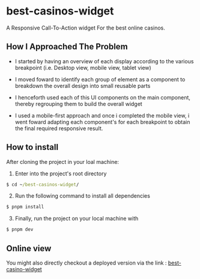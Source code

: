 # best-casinos-widget
A Responsive Call-To-Action widget For the best online casinos.

## How I Approached The Problem
 - I started by having an overview of each display according to the various breakpoint (i.e. Desktop view, mobile view, tablet view)
 
 - I moved foward to identify each group of element as a component to breakdown the overall design into small reusable parts

 - I henceforth used each of this UI components on the main component, thereby regrouping them to build the overall widget

 - I used a mobile-first approach and once i completed the mobile view,  i went foward adapting each component's for each breakpoint to obtain the final required responsive result.

 ## How to install

 After cloning the project in your loal machine:

 1. Enter into the project's root directory
 ```cmd
 $ cd ~/best-casinos-widget/
 ```
 2. Run the following command to install all dependencies
 ```cmd
$ pnpm install
 ```
 3. Finally, run the project on your local machine with
```cmd
$ pnpm dev
 ```

 ## Online view
 You might also directly checkout a deployed version via the link : 
 [best-casino-widget](best-casinos-widget.vercel.app)